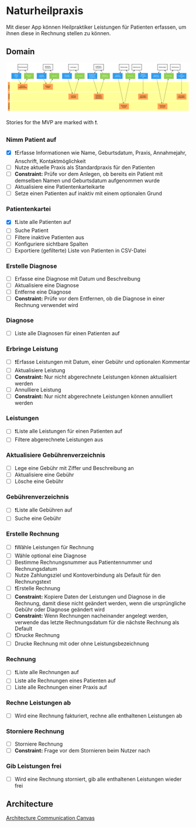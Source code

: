 # Naturheilpraxis

Mit dieser App können Heilpraktiker Leistungen für Patienten erfassen, um ihnen
diese in Rechnung stellen zu können.

## Domain

![Domain](domain.png)

Stories for the MVP are marked with ❗.

### Nimm Patient auf

- [x] ❗Erfasse Informationen wie Name, Geburtsdatum, Praxis, Annahmejahr,
      Anschrift, Kontaktmöglichkeit
- [ ] Nutze aktuelle Praxis als Standardpraxis für den Patienten
- [ ] **Constraint:** Prüfe vor dem Anlegen, ob bereits ein Patient mit
      demselben Namen und Geburtsdatum aufgenommen wurde
- [ ] Aktualisiere eine Patientenkarteikarte
- [ ] Setze einen Patienten auf inaktiv mit einem optionalen Grund

### Patientenkartei

- [x] ❗Liste alle Patienten auf
- [ ] Suche Patient
- [ ] Filtere inaktive Patienten aus
- [ ] Konfiguriere sichtbare Spalten
- [ ] Exportiere (gefilterte) Liste von Patienten in CSV-Datei

### Erstelle Diagnose

- [ ] Erfasse eine Diagnose mit Datum und Beschreibung
- [ ] Aktualisiere eine Diagnose
- [ ] Entferne eine Diagnose
- [ ] **Constraint:** Prüfe vor dem Entfernen, ob die Diagnose in einer Rechnung
      verwendet wird

### Diagnose

- [ ] Liste alle Diagnosen für einen Patienten auf

### Erbringe Leistung

- [ ] ❗Erfasse Leistungen mit Datum, einer Gebühr und optionalen Kommentar
- [ ] Aktualisiere Leistung
- [ ] **Constraint:** Nur nicht abgerechnete Leistungen können aktualisiert
      werden
- [ ] Annulliere Leistung
- [ ] **Constraint:** Nur nicht abgerechnete Leistungen können annulliert werden

### Leistungen

- [ ] ❗Liste alle Leistungen für einen Patienten auf
- [ ] Filtere abgerechnete Leistungen aus

### Aktualisiere Gebührenverzeichnis

- [ ] Lege eine Gebühr mit Ziffer und Beschreibung an
- [ ] Aktualisiere eine Gebühr
- [ ] Lösche eine Gebühr

### Gebührenverzeichnis

- [ ] ❗Liste alle Gebühren auf
- [ ] Suche eine Gebühr

### Erstelle Rechnung

- [ ] ❗Wähle Leistungen für Rechnung
- [ ] Wähle optional eine Diagnose
- [ ] Bestimme Rechnungsnummer aus Patientennummer und Rechnungsdatum
- [ ] Nutze Zahlungsziel und Kontoverbindung als Default für den Rechnungstext
- [ ] ❗Erstelle Rechnung
- [ ] **Constraint:** Kopiere Daten der Leistungen und Diagnose in die Rechnung,
      damit diese nicht geändert werden, wenn die ursprüngliche Gebühr oder
      Diagnose geändert wird
- [ ] **Constraint:** Wenn Rechnungen nacheinander angelegt werden, verwende das
      letzte Rechnungsdatum für die nächste Rechnung als Default
- [ ] ❗Drucke Rechnung
- [ ] Drucke Rechnung mit oder ohne Leistungsbezeichnung

### Rechnung

- [ ] ❗Liste alle Rechnungen auf
- [ ] Liste alle Rechnungen eines Patienten auf
- [ ] Liste alle Rechnungen einer Praxis auf

### Rechne Leistungen ab

- [ ] Wird eine Rechnung fakturiert, rechne alle enthaltenen Leistungen ab

### Storniere Rechnung

- [ ] Storniere Rechnung
- [ ] **Constraint:** Frage vor dem Stornieren beim Nutzer nach

### Gib Leistungen frei

- [ ] Wird eine Rechnung storniert, gib alle enthaltenen Leistungen wieder frei

## Architecture

[Architecture Communication Canvas](https://html-preview.github.io/?url=https://github.com/falkoschumann/naturheilpraxis/blob/main/doc/acc.html)
